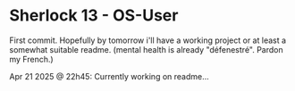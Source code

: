 # Sherlock 13 - OS-User

First commit. Hopefully by tomorrow i'll have a working project or at least a somewhat suitable readme. (mental health is already "défenestré". Pardon my French.)

Apr 21 2025 @ 22h45: Currently working on readme...